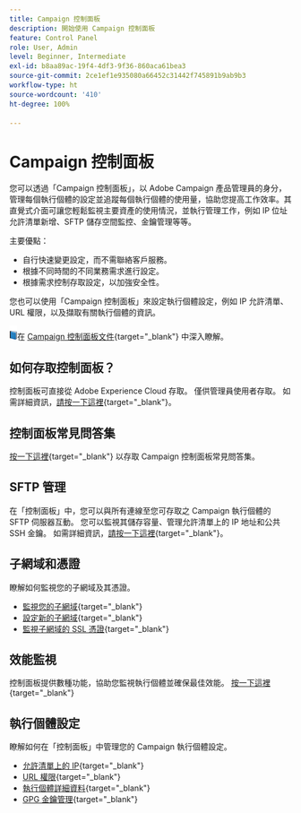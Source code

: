 ```yaml
---
title: Campaign 控制面板
description: 開始使用 Campaign 控制面板
feature: Control Panel
role: User, Admin
level: Beginner, Intermediate
exl-id: b8aa89ac-19f4-4df3-9f36-860aca61bea3
source-git-commit: 2ce1ef1e935080a66452c31442f745891b9ab9b3
workflow-type: ht
source-wordcount: '410'
ht-degree: 100%

---
```


# Campaign 控制面板

您可以透過「Campaign 控制面板」，以 Adobe Campaign 產品管理員的身分，管理每個執行個體的設定並追蹤每個執行個體的使用量，協助您提高工作效率。其直覺式介面可讓您輕鬆監視主要資產的使用情況，並執行管理工作，例如 IP 位址允許清單新增、SFTP 儲存空間監控、金鑰管理等等。

主要優點：

* 自行快速變更設定，而不需聯絡客戶服務。
* 根據不同時間的不同業務需求進行設定。
* 根據需求控制存取設定，以加強安全性。

您也可以使用「Campaign 控制面板」來設定執行個體設定，例如 IP 允許清單、URL 權限，以及擷取有關執行個體的資訊。

![](../assets/do-not-localize/book.png)在 [Campaign 控制面板文件](https://experienceleague.adobe.com/docs/control-panel/using/control-panel-home.html?lang=zh-Hant){target=&quot;_blank&quot;} 中深入瞭解。

## 如何存取控制面板？

控制面板可直接從 Adobe Experience Cloud 存取。 僅供管理員使用者存取。 如需詳細資訊，[請按一下這裡](https://experienceleague.adobe.com/docs/control-panel/using/discover-control-panel/accessing-control-panel.html?lang=zh-Hant){target=&quot;_blank&quot;}。

## 控制面板常見問答集

[按一下這裡](https://experienceleague.adobe.com/docs/control-panel/using/faq.html?lang=zh-Hant#control-panel){target=&quot;_blank&quot;} 以存取 Campaign 控制面板常見問答集。

## SFTP 管理

在「控制面板」中，您可以與所有連線至您可存取之 Campaign 執行個體的 SFTP 伺服器互動。 您可以監視其儲存容量、管理允許清單上的 IP 地址和公共 SSH 金鑰。 如需詳細資訊，[請按一下這裡](https://experienceleague.adobe.com/docs/control-panel/using/sftp-management/about-sftp-management.html?lang=zh-Hant#sftp-management){target=&quot;_blank&quot;}。

## 子網域和憑證

瞭解如何監視您的子網域及其憑證。

* [監視您的子網域](https://experienceleague.adobe.com/docs/control-panel/using/subdomains-and-certificates/monitoring-subdomains.html?lang=zh-Hant){target=&quot;_blank&quot;}
* [設定新的子網域](https://experienceleague.adobe.com/docs/control-panel/using/subdomains-and-certificates/setting-up-new-subdomain.html?lang=zh-Hant){target=&quot;_blank&quot;}
* [監視子網域的 SSL 憑證](https://experienceleague.adobe.com/docs/control-panel/using/subdomains-and-certificates/monitoring-ssl-certificates.html?lang=zh-Hant){target=&quot;_blank&quot;}

## 效能監視

控制面板提供數種功能，協助您監視執行個體並確保最佳效能。 [按一下這裡](https://experienceleague.adobe.com/docs/control-panel/using/performance-monitoring/about-performance-monitoring.html?lang=zh-Hant){target=&quot;_blank&quot;}


## 執行個體設定

瞭解如何在「控制面板」中管理您的 Campaign 執行個體設定。
* [允許清單上的 IP](https://experienceleague.adobe.com/docs/control-panel/using/instances-settings/ip-allow-listing-instance-access.html?lang=zh-Hant){target=&quot;_blank&quot;}
* [URL 權限](https://experienceleague.adobe.com/docs/control-panel/using/instances-settings/url-permissions.html?lang=zh-Hant){target=&quot;_blank&quot;}
* [執行個體詳細資料](https://experienceleague.adobe.com/docs/control-panel/using/instances-settings/instance-details.html?lang=zh-Hant){target=&quot;_blank&quot;}
* [GPG 金鑰管理](https://experienceleague.adobe.com/docs/control-panel/using/instances-settings/gpg-keys-management.html?lang=zh-Hant){target=&quot;_blank&quot;}
